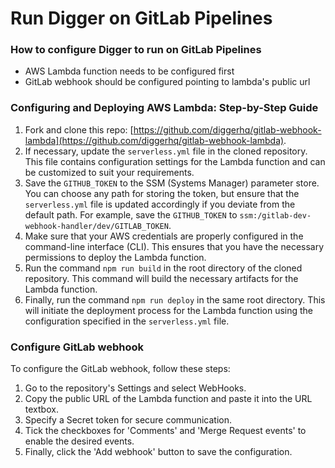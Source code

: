 # Run Digger on GitLab Pipelines

### How to configure Digger to run on GitLab Pipelines

* AWS Lambda function needs to be configured first
* GitLab webhook should be configured pointing to lambda's public url



### Configuring and Deploying AWS Lambda: Step-by-Step Guide

1. Fork and clone this repo: [https://github.com/diggerhq/gitlab-webhook-lambda](https://github.com/diggerhq/gitlab-webhook-lambda).
2. If necessary, update the `serverless.yml` file in the cloned repository. This file contains configuration settings for the Lambda function and can be customized to suit your requirements.
3. Save the `GITHUB_TOKEN` to the SSM (Systems Manager) parameter store. You can choose any path for storing the token, but ensure that the `serverless.yml` file is updated accordingly if you deviate from the default path. For example, save the `GITHUB_TOKEN` to `ssm:/gitlab-dev-webhook-handler/dev/GITLAB_TOKEN`.
4. Make sure that your AWS credentials are properly configured in the command-line interface (CLI). This ensures that you have the necessary permissions to deploy the Lambda function.
5. Run the command `npm run build` in the root directory of the cloned repository. This command will build the necessary artifacts for the Lambda function.
6. Finally, run the command `npm run deploy` in the same root directory. This will initiate the deployment process for the Lambda function using the configuration specified in the `serverless.yml` file.

### Configure GitLab webhook

To configure the GitLab webhook, follow these steps:

1. Go to the repository's Settings and select WebHooks.
2. Copy the public URL of the Lambda function and paste it into the URL textbox.
3. Specify a Secret token for secure communication.
4. Tick the checkboxes for 'Comments' and 'Merge Request events' to enable the desired events.
5. Finally, click the 'Add webhook' button to save the configuration.
